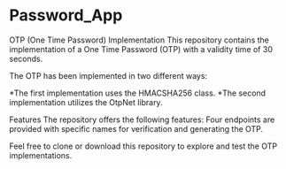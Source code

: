 # Password_App

OTP (One Time Password) Implementation
This repository contains the implementation of a One Time Password (OTP) 
with a validity time of 30 seconds. 

The OTP has been implemented in two different ways:

*The first implementation uses the HMACSHA256 class.
*The second implementation utilizes the OtpNet library.

Features
The repository offers the following features:
Four endpoints are provided with specific names for verification and generating the OTP.


Feel free to clone or download this repository to explore and test the OTP implementations.

